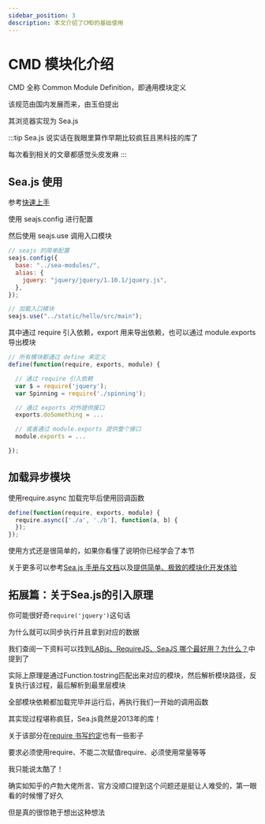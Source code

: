 ```yaml
---
sidebar_position: 3
description: 本文介绍了CMD的基础使用
---
```


# CMD 模块化介绍

CMD 全称 Common Module Definition，即通用模块定义

该规范由国内发展而来，由玉伯提出

其浏览器实现为 Sea.js

:::tip
Sea.js 说实话在我眼里算作早期比较疯狂且黑科技的库了

每次看到相关的文章都感觉头皮发麻
:::

## Sea.js 使用

参考[快速上手](https://seajs.github.io/seajs/docs/#quick-start)

使用 seajs.config 进行配置

然后使用 seajs.use 调用入口模块

```js
// seajs 的简单配置
seajs.config({
  base: "../sea-modules/",
  alias: {
    jquery: "jquery/jquery/1.10.1/jquery.js",
  },
});

// 加载入口模块
seajs.use("../static/hello/src/main");
```

其中通过 require 引入依赖，export 用来导出依赖，也可以通过 module.exports 导出模块

```js
// 所有模块都通过 define 来定义
define(function(require, exports, module) {

  // 通过 require 引入依赖
  var $ = require('jquery');
  var Spinning = require('./spinning');

  // 通过 exports 对外提供接口
  exports.doSomething = ...

  // 或者通过 module.exports 提供整个接口
  module.exports = ...

});
```

## 加载异步模块

使用require.async
加载完毕后使用回调函数
```js
define(function(require, exports, module) {
  require.async(['./a', './b'], function(a, b) {
  });
});
```
使用方式还是很简单的，如果你看懂了说明你已经学会了本节

关于更多可以参考[Sea.js 手册与文档](https://www.zhangxinxu.com/sp/seajs/docs/zh-cn/module-definition.html#require-async)以及[提供简单、极致的模块化开发体验](https://seajs.github.io/seajs/docs/)

## 拓展篇：关于Sea.js的引入原理

你可能很好奇`require('jquery')`这句话

为什么就可以同步执行并且拿到对应的数据

我们查阅一下资料可以找到[LABjs、RequireJS、SeaJS 哪个最好用？为什么？](https://www.zhihu.com/question/20342350/answer/32484869)中提到了

实际上原理是通过Function.tostring匹配出来对应的模块，然后解析模块路径，反复执行该过程，最后解析到最里层模块

全部模块依赖都加载完毕并运行后，再执行我们一开始的调用函数

其实现过程堪称疯狂，Sea.js竟然是2013年的库！

关于该部分在[require 书写约定](https://github.com/seajs/seajs/issues/259)也有一些影子

要求必须使用require、不能二次赋值require、必须使用常量等等

我只能说太酷了！

确实如知乎的卢勃大佬所言、官方没顺口提到这个问题还是挺让人难受的，第一眼看的时候懵了好久

但是真的很惊艳于想出这种想法

